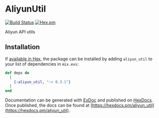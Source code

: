 # AliyunUtil

[![Build Status](https://travis-ci.org/ug0/aliyun_util.svg?branch=master)](https://travis-ci.org/ug0/aliyun_util)
[![Hex.pm](https://img.shields.io/hexpm/v/aliyun_util.svg)](https://hex.pm/packages/aliyun_util)


Aliyun API utils

## Installation

If [available in Hex](https://hex.pm/docs/publish), the package can be installed
by adding `aliyun_util` to your list of dependencies in `mix.exs`:

```elixir
def deps do
  [
    {:aliyun_util, "~> 0.3.1"}
  ]
end
```

Documentation can be generated with [ExDoc](https://github.com/elixir-lang/ex_doc)
and published on [HexDocs](https://hexdocs.pm). Once published, the docs can
be found at [https://hexdocs.pm/aliyun_util](https://hexdocs.pm/aliyun_util).

